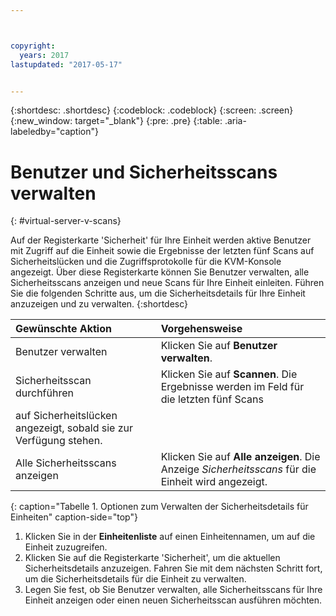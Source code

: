 ```yaml
---



copyright:
  years: 2017
lastupdated: "2017-05-17"


---
```


{:shortdesc: .shortdesc}
{:codeblock: .codeblock}
{:screen: .screen}
{:new_window: target="_blank"}
{:pre: .pre}
{:table: .aria-labeledby="caption"}

# Benutzer und Sicherheitsscans verwalten
{: #virtual-server-v-scans}

Auf der Registerkarte 'Sicherheit' für Ihre Einheit werden aktive Benutzer mit Zugriff auf die Einheit sowie die Ergebnisse
der letzten fünf Scans auf Sicherheitslücken und die Zugriffsprotokolle für die KVM-Konsole angezeigt. Über diese Registerkarte
können Sie Benutzer verwalten, alle Sicherheitsscans anzeigen und neue Scans für Ihre Einheit einleiten. Führen Sie die
folgenden Schritte aus, um die Sicherheitsdetails für Ihre Einheit anzuzeigen und zu verwalten.
{:shortdesc}

 | Gewünschte Aktion   |  Vorgehensweise                                                                                                         |
 |:------------------------- |:--------------------------------------------------------------------------------------------------------------|
 |Benutzer verwalten               | Klicken Sie auf **Benutzer verwalten**.                                                                                       |
 |Sicherheitsscan durchführen    | Klicken Sie auf **Scannen**. Die Ergebnisse werden im Feld für die letzten fünf Scans
auf Sicherheitslücken angezeigt, sobald sie zur Verfügung stehen. |
 |Alle Sicherheitsscans anzeigen    | Klicken Sie auf **Alle anzeigen**. Die Anzeige *Sicherheitsscans* für die Einheit wird angezeigt.                     |
 {: caption="Tabelle 1. Optionen zum Verwalten der Sicherheitsdetails für Einheiten" caption-side="top"}
 
1. Klicken Sie in der **Einheitenliste** auf einen Einheitennamen, um auf die Einheit zuzugreifen.
2. Klicken Sie auf die Registerkarte 'Sicherheit', um die aktuellen Sicherheitsdetails anzuzeigen. Fahren Sie mit dem
nächsten Schritt fort, um die Sicherheitsdetails für die Einheit zu verwalten.
3. Legen Sie fest, ob Sie Benutzer verwalten, alle Sicherheitsscans für Ihre Einheit anzeigen oder einen neuen Sicherheitsscan ausführen möchten.
